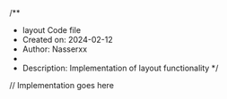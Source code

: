 /**
 * layout Code file
 * Created on: 2024-02-12
 * Author: Nasserxx
 *
 * Description: Implementation of layout functionality
 */
 
// Implementation goes here

